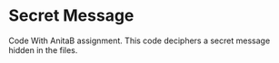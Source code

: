 # Secret Message
Code With AnitaB assignment. This code deciphers a secret message hidden in the files.
